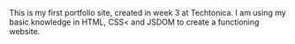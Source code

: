 This is my first portfolio site, created in week 3 at Techtonica. I am using my basic knowledge in HTML, CSS< and JSDOM to create a functioning website.
